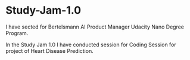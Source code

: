 # Study-Jam-1.0
I have sected for Bertelsmann AI Product Manager Udacity Nano Degree Program.

In the Study Jam 1.0 I have conducted session for Coding Session for project of Heart Disease Prediction. 
